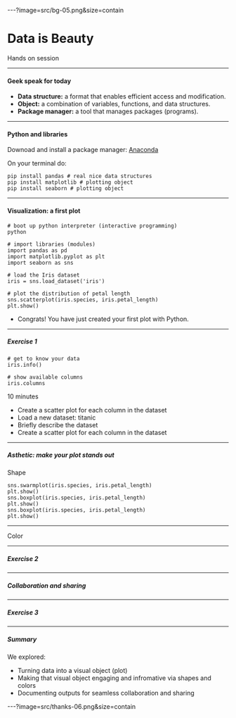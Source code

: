 ---?image=src/bg-05.png&size=contain
# Data is Beauty

Hands on session

---
####  Geek speak for today
- **Data structure:**  a format that enables efficient access and modification.
- **Object:** a combination of variables, functions, and data structures.
- **Package manager:** a tool that manages packages (programs).

---

#### Python and libraries
Downoad and install a package manager: [Anaconda](https://www.anaconda.com/download/)



On your terminal do:
```
pip install pandas # real nice data structures
pip install matplotlib # plotting object
pip install seaborn # plotting object
```

---

#### Visualization: a first plot

```
# boot up python interpreter (interactive programming)
python

# import libraries (modules)
import pandas as pd 
import matplotlib.pyplot as plt 
import seaborn as sns 

# load the Iris dataset
iris = sns.load_dataset('iris')

# plot the distribution of petal length
sns.scatterplot(iris.species, iris.petal_length)
plt.show()

```

- Congrats! You have just created your first plot with Python.

---
##### Exercise 1

```
# get to know your data
iris.info()

# show available columns
iris.columns

```
10 minutes
- Create a scatter plot for each column in the dataset
- Load a new dataset: titanic 
- Briefly describe the dataset
- Create a scatter plot for each column in the dataset

---
##### Asthetic: make your plot stands out

Shape

```
sns.swarmplot(iris.species, iris.petal_length)
plt.show()
sns.boxplot(iris.species, iris.petal_length)
plt.show()
sns.boxplot(iris.species, iris.petal_length)
plt.show()
```
---
Color

---
##### Exercise 2

---
##### Collaboration and sharing


---
##### Exercise 3

---
##### Summary
We explored: 
* Turning data into a visual object (plot)
* Making that visual object engaging and infromative via shapes and colors
* Documenting outputs for seamless collaboration and sharing

---?image=src/thanks-06.png&size=contain



